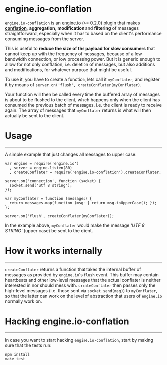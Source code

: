 engine.io-conflation
====================

`engine.io-conflation` is an [engine.io](https://github.com/LearnBoost/engine.io) (>= 0.2.0) plugin that makes **[conflation](http://magmasystems.blogspot.jp/2006/08/conflation.html)**, **aggregation**, **modification** and **filtering** of messages straightforward, especially when it has to based on the client's performance consuming messages from the server.

This is useful to **reduce the size of the payload for slow consumers** that cannot keep up with the frequency of messages, because of a low bandwidth connection, or low processing power. But it is generic enough to allow for not only conflation, i.e. deletion of messages, but also additions and modifications, for whatever purpose that might be useful.

To use it, you have to create a function, lets call it `myConflater`, and register it by means of `server.on('flush', createConflater(myConflater)`.

Your function will then be called every time the buffered array of messages is about to be flushed to the client, which happens only when the client has consumed the previous batch of messages, i.e. the client is ready to receive again. The array of messages that `myConflater` returns is what will then actually be sent to the client.

# Usage #
---------

A simple example that just changes all messages to upper case:

```
var engine = require('engine.io')
  , server = engine.listen(80)
  , createConflater = require('engine.io-conflation').createConflater;

server.on('connection', function (socket) {
  socket.send('utf 8 string');
});

var myConflater = function (messages) {
  return messages.map(function (msg) { return msg.toUpperCase(); });
};

server.on('flush', createConflater(myConflater));

```

In the example above, `myConflater` would make the message *'UTF 8 STRING'* (upper case) be sent to the client.

# How it works internally #
---------------------------

`createConflater` returns a function that takes the internal buffer of messages as provided by `engine.io`'s `flush` event. This buffer may contain heartbeats and other low-level messages that the actual conflater is neither interested in nor should mess with. `createConflater` then passes only the high-level messages (i.e. those sent via `socket.send(msg)`) to `myConflater`, so that the latter can work on the level of abstraction that users of `engine.io` normally work on.

# Hacking engine.io-conflation #
--------------------------------

In case you want to start hacking `engine.io-conflation`, start by making sure that the tests run:

```
npm install
make test
```
